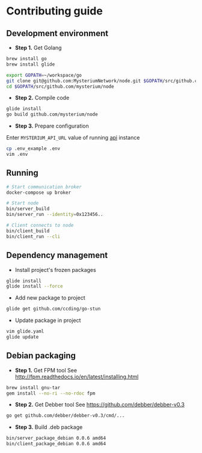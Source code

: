 # Contributing guide


Development environment
------------
* **Step 1.** Get Golang
```bash
brew install go
brew install glide

export GOPATH=~/workspace/go
git clone git@github.com:MysteriumNetwork/node.git $GOPATH/src/github.com/mysterium/node
cd $GOPATH/src/github.com/mysterium/node
```

* **Step 2.** Compile code
```bash
glide install
go build github.com/mysterium/node
```

* **Step 3.** Prepare configuration

Enter `MYSTERIUM_API_URL` value of running [api](https://github.com/MysteriumNetwork/api) instance

```bash
cp .env_example .env
vim .env
```

Running
------------
``` bash
# Start communication broker
docker-compose up broker

# Start node
bin/server_build
bin/server_run --identity=0x123456..

# Client connects to node
bin/client_build
bin/client_run --cli
```

Dependency management
------------
* Install project's frozen packages
```bash
glide install
glide install --force
```

* Add new package to project
```bash
glide get github.com/ccding/go-stun
```

* Update package in project
```bash
vim glide.yaml
glide update 
```


Debian packaging
------------
* **Step 1.** Get FPM tool
See http://fpm.readthedocs.io/en/latest/installing.html

```bash
brew install gnu-tar
gem install --no-ri --no-rdoc fpm
```

* **Step 2.** Get Debber tool
See https://github.com/debber/debber-v0.3

```bash
go get github.com/debber/debber-v0.3/cmd/...
```

* **Step 3.** Build .deb package
```bash
bin/server_package_debian 0.0.6 amd64
bin/client_package_debian 0.0.6 amd64
```
